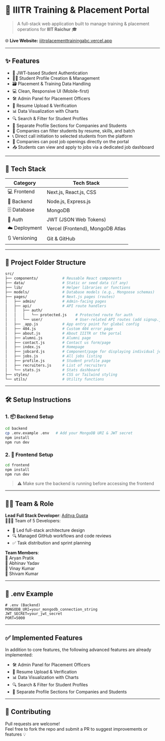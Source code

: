 
# 🚀 IIITR Training & Placement Portal

> A full-stack web application built to manage training & placement operations for **IIIT Raichur** 🎓

🌐 **Live Website:** [iiitrplacementtrainingabc.vercel.app](https://iiitrplacementtrainingabc.vercel.app/)

---

## ✨ Features

- 🔐 JWT-based Student Authentication
- 🧑‍🎓 Student Profile Creation & Management
- 🗃️ Placement & Training Data Handling
- 💻 Clean, Responsive UI (Mobile-first)
- 🛠️ Admin Panel for Placement Officers
- 📁 Resume Upload & Verification
- 📊 Data Visualization with Charts
- 🔍 Search & Filter for Student Profiles
- 👥 Separate Profile Sections for Companies and Students
- 🧠 Companies can filter students by resume, skills, and batch  
- 📞 Direct call initiation to selected students from the platform
- 💼 Companies can post job openings directly on the portal  
- 📥 Students can view and apply to jobs via a dedicated job dashboard
  

---

## 🧰 Tech Stack

| Category      | Tech Stack                          |
|---------------|--------------------------------------|
| 💻 Frontend    | Next.js, React.js, CSS              |
| 🔧 Backend     | Node.js, Express.js                 |
| 🗄️ Database    | MongoDB                             |
| 🔐 Auth        | JWT (JSON Web Tokens)               |
| ☁️ Deployment  | Vercel (Frontend), MongoDB Atlas    |
| 🔃 Versioning  | Git & GitHub                        |

---

## 📁 Project Folder Structure

```bash
src/
├── components/           # Reusable React components
├── data/                 # Static or seed data (if any)
├── lib/                  # Helper libraries or functions
├── models/               # Database models (e.g., Mongoose schemas)
├── pages/                # Next.js pages (routes)
│   ├── admin/            # Admin-facing pages
│   ├── api/              # API route handlers
│   │   ├── auth/
│   │   │   └── protected.js    # Protected route for auth
│   │   └── user/               # User-related API routes (add signup.js here!)
│   ├── _app.js           # App entry point for global config
│   ├── 404.js            # Custom 404 error page
│   ├── about.js          # About IIITR or the portal
│   ├── alumni.js         # Alumni page
│   ├── contact.js        # Contact us form/page
│   ├── index.js          # Homepage
│   ├── jobcard.js        # Component/page for displaying individual job
│   ├── jobs.js           # All jobs listing
│   ├── profile.js        # Student profile page
│   ├── recruiters.js     # List of recruiters
│   └── stats.js          # Stats dashboard
├── styles/               # CSS or Tailwind styling
└── utils/                # Utility functions
```

---

## 🛠️ Setup Instructions

### 1. 📦 Backend Setup

```bash
cd backend
cp .env.example .env   # Add your MongoDB URI & JWT secret
npm install
npm run dev
```

### 2. 🎨 Frontend Setup

```bash
cd frontend
npm install
npm run dev
```

> ⚠️ Make sure the backend is running before accessing the frontend

---

## 👨‍💻 Team & Role

**Lead Full Stack Developer**: [Aditya Gupta](https://github.com/mrGupta04)  
🧑‍🤝‍🧑 Team of 5 Developers:

- 🔧 Led full-stack architecture design
- 🔍 Managed GitHub workflows and code reviews
- ✅ Task distribution and sprint planning

**Team Members**:  
👤 Aryan Pratik  
👤 Abhinav Yadav  
👤 Vinay Kumar  
👤 Shivam Kumar

---

## 📌 .env Example

```env
# .env (Backend)
MONGODB_URI=your_mongodb_connection_string
JWT_SECRET=your_jwt_secret
PORT=5000
```

---

## ✅ Implemented Features

In addition to core features, the following advanced features are already implemented:

- 🛠️ Admin Panel for Placement Officers
- 📁 Resume Upload & Verification
- 📊 Data Visualization with Charts
- 🔍 Search & Filter for Student Profiles
-  👥 Separate Profile Sections for Companies and Students

---

## 🤝 Contributing

Pull requests are welcome!  
Feel free to fork the repo and submit a PR to suggest improvements or features 💡
